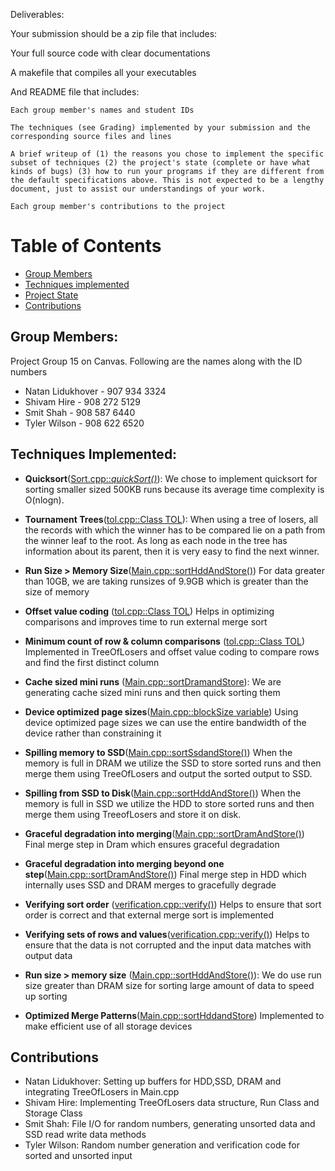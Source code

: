 Deliverables:

Your submission should be a zip file that includes:

Your full source code with clear documentations

A makefile that compiles all your executables

And README file that includes:

    Each group member's names and student IDs

    The techniques (see Grading) implemented by your submission and the corresponding source files and lines

    A brief writeup of (1) the reasons you chose to implement the specific subset of techniques (2) the project's state (complete or have what kinds of bugs) (3) how to run your programs if they are different from the default specifications above. This is not expected to be a lengthy document, just to assist our understandings of your work.

    Each group member's contributions to the project

# Table of Contents

- [Group Members](#group-members)
- [Techniques implemented](#techniques-implemented)
- [Project State](#project-state)
- [Contributions](#contributions)

## Group Members:

Project Group 15 on Canvas. Following are the names along with the ID numbers

- Natan Lidukhover - 907 934 3324
- Shivam Hire - 908 272 5129
- Smit Shah - 908 587 6440
- Tyler Wilson - 908 622 6520

## Techniques Implemented:

- **Quicksort**([Sort.cpp::_quickSort()_](https://github.com/natanlidukhover/CS764-Project/blob/151c72b0719a4629e72e2ad6d5970118f2cb0499/Sort.cpp#L97)):
  We chose to implement quicksort for sorting smaller sized 500KB runs because its average time complexity is O(nlogn).
- **Tournament Trees**([tol.cpp::Class TOL](https://github.com/natanlidukhover/CS764-Project/blob/151c72b0719a4629e72e2ad6d5970118f2cb0499/tol.cpp#L526)):
  When using a tree of losers,
  all the records with which the winner has to be compared lie on a path from the winner leaf to the root. As long as each node in the tree has information about its parent, then it is very easy to find the next winner.
- **Run Size > Memory Size**([Main.cpp::sortHddAndStore()](https://github.com/natanlidukhover/CS764-Project/blob/151c72b0719a4629e72e2ad6d5970118f2cb0499/Main.cpp#L261C1-L262C1)) For data greater than 10GB, we are taking runsizes of 9.9GB which is greater than the size of memory
- **Offset value coding** ([tol.cpp::Class TOL](https://github.com/natanlidukhover/CS764-Project/blob/151c72b0719a4629e72e2ad6d5970118f2cb0499/tol.cpp#L292))
  Helps in optimizing comparisons and improves time to run external merge sort
- **Minimum count of row & column comparisons** ([tol.cpp::Class TOL](https://github.com/natanlidukhover/CS764-Project/blob/151c72b0719a4629e72e2ad6d5970118f2cb0499/tol.cpp#L292))
  Implemented in TreeOfLosers and offset value coding to compare rows and find the first distinct column
- **Cache sized mini runs** ([Main.cpp::sortDramandStore](https://github.com/natanlidukhover/CS764-Project/blob/8870c03b8b417f5c89c76e2422b1c3402fd1def7/Main.cpp#L92)):
  We are generating cache sized mini runs and then quick sorting them
- **Device optimized page sizes**([Main.cpp::blockSize variable](https://github.com/natanlidukhover/CS764-Project/blob/2da37b8da65a8621e9b1db6b9ed868b1148f2ff5/Main.cpp#L34C1-L35C36))
  Using device optimized page sizes we can use the entire bandwidth of the device rather than constraining it
- **Spilling memory to SSD**([Main.cpp::sortSsdandStore()](https://github.com/natanlidukhover/CS764-Project/blob/2da37b8da65a8621e9b1db6b9ed868b1148f2ff5/Main.cpp#L148C1-L148C1)) When the memory is full in DRAM we utilize the SSD to store sorted runs and then merge them using TreeOfLosers and output the sorted output to SSD.
- **Spilling from SSD to Disk**([Main.cpp::sortHddAndStore()](https://github.com/natanlidukhover/CS764-Project/blob/2da37b8da65a8621e9b1db6b9ed868b1148f2ff5/Main.cpp#L350))
  When the memory is full in SSD we utilize the HDD to store sorted runs and then merge them using TreeofLosers and store it on disk.
- **Graceful degradation into merging**([Main.cpp::sortDramAndStore()](https://github.com/natanlidukhover/CS764-Project/blob/2da37b8da65a8621e9b1db6b9ed868b1148f2ff5/Main.cpp#L102))
  Final merge step in Dram which ensures graceful degradation
- **Graceful degradation into merging beyond one step**([Main.cpp::sortDramAndStore()](https://github.com/natanlidukhover/CS764-Project/blob/2da37b8da65a8621e9b1db6b9ed868b1148f2ff5/Main.cpp#L102))
  Final merge step in HDD which internally uses SSD and DRAM merges to gracefully degrade
- **Verifying sort order** ([verification.cpp::verify()](https://github.com/natanlidukhover/CS764-Project/blob/8870c03b8b417f5c89c76e2422b1c3402fd1def7/verification.cpp#L26))
  Helps to ensure that sort order is correct and that external merge sort is implemented

- **Verifying sets of rows and values**([verification.cpp::verify()](https://github.com/natanlidukhover/CS764-Project/blob/8870c03b8b417f5c89c76e2422b1c3402fd1def7/verification.cpp#L63))
  Helps to ensure that the data is not corrupted and the input data matches with output data

- **Run size > memory size** ([Main.cpp::sortHddAndStore()](https://github.com/natanlidukhover/CS764-Project/blob/2da37b8da65a8621e9b1db6b9ed868b1148f2ff5/Main.cpp#L261C1-L262C1)):
  We do use run size greater than DRAM size for sorting large amount of data to speed up sorting
- **Optimized Merge Patterns**([Main.cpp::sortHddandStore](https://github.com/natanlidukhover/CS764-Project/blob/8870c03b8b417f5c89c76e2422b1c3402fd1def7/Main.cpp#L262))
  Implemented to make efficient use of all storage devices

## Contributions

- Natan Lidukhover: Setting up buffers for HDD,SSD, DRAM and integrating TreeOfLosers in Main.cpp
- Shivam Hire: Implementing TreeOfLosers data structure, Run Class and Storage Class
- Smit Shah: File I/O for random numbers, generating unsorted data and SSD read write data methods
- Tyler Wilson: Random number generation and verification code for sorted and unsorted input
